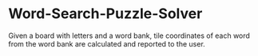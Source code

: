 # Word-Search-Puzzle-Solver
Given a board with letters and a word bank, tile coordinates of each word from the word bank are calculated and reported to the user.
